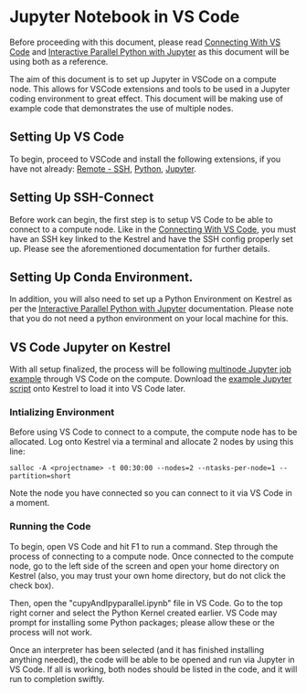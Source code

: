 # Jupyter Notebook in VS Code
Before proceeding with this document, please read [Connecting With VS Code](./vscode.md) and [Interactive Parallel Python with Jupyter](../Languages/Python/KestrelParallelPythonJupyter/pyEnvsAndLaunchingJobs.md) as this document will be using both as a reference.

The aim of this document is to set up Jupyter in VSCode on a compute node. This allows for VSCode extensions and tools to be used in a Jupyter coding environment to great effect. This document will be making use of example code that demonstrates the use of multiple nodes.

## Setting Up VS Code
To begin, proceed to VSCode and install the following extensions, if you have not already: [Remote - SSH](https://marketplace.visualstudio.com/items?itemName=ms-vscode-remote.remote-ssh), [Python](https://marketplace.visualstudio.com/items?itemName=ms-python.python), [Jupyter](https://marketplace.visualstudio.com/items?itemName=ms-toolsai.jupyter).

## Setting Up SSH-Connect

Before work can begin, the first step is to setup VS Code to be able to connect to a compute node. Like in the [Connecting With VS Code](./vscode.md#ssh-key-setup), you must have an SSH key linked to the Kestrel and have the SSH config properly set up. Please see the aforementioned documentation for further details.

## Setting Up Conda Environment.
In addition, you will also need to set up a Python Environment on Kestrel as per the [Interactive Parallel Python with Jupyter](../Languages/Python/KestrelParallelPythonJupyter/pyEnvsAndLaunchingJobs.md#setting-up-your-account) documentation. Please note that you do not need a python environment on your local machine for this. 

## VS Code Jupyter on Kestrel

With all setup finalized, the process will be following [multinode Jupyter job example](../Languages/Python/KestrelParallelPythonJupyter/pyEnvsAndLaunchingJobs.md#multinode-capable-job-eg-mpi4py-through-ipyparallel) through VS Code on the compute. Download the [example Jupyter script](../Languages/Python/KestrelParallelPythonJupyter/exampleNotebooks/cupyAndIpyparallel.ipynb) onto Kestrel to load it into VS Code later.

### Intializing Environment

Before using VS Code to connect to a compute, the compute node has to be allocated. Log onto Kestrel via a terminal and allocate 2 nodes by using this line:
```
salloc -A <projectname> -t 00:30:00 --nodes=2 --ntasks-per-node=1 --partition=short
```

Note the node you have connected so you can connect to it via VS Code in a moment.

### Running the Code

To begin, open VS Code and hit F1 to run a command. Step through the process of connecting to a compute node. Once connected to the compute node, go to the left side of the screen and open your home directory on Kestrel (also, you may trust your own home directory, but do not click the check box). 

Then, open the "cupyAndIpyparallel.ipynb" file in VS Code. Go to the top right corner and select the Python Kernel created earlier. VS Code may prompt for installing some Python packages; please allow these or the process will not work.

Once an interpreter has been selected (and it has finished installing anything needed), the code will be able to be opened and run via Jupyter in VS Code. If all is working, both nodes should be listed in the code, and it will run to completion swiftly.

